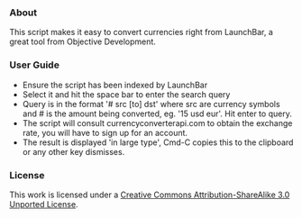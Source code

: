 ### About

This script makes it easy to convert currencies right from LaunchBar, a great tool from Objective Development.

### User Guide

- Ensure the script has been indexed by LaunchBar
- Select it and hit the space bar to enter the search query
- Query is in the format '# src [to] dst' where src are currency symbols and # is the amount being converted, eg. '15 usd eur'. Hit enter to query.
- The script will consult currencyconverterapi.com to obtain the exchange rate, you will have to sign up for an account.
- The result is displayed 'in large type', Cmd-C copies this to the clipboard or any other key dismisses.

### License
This work is licensed under a [Creative Commons Attribution-ShareAlike 3.0 Unported License](http://creativecommons.org/licenses/by-sa/3.0/).
